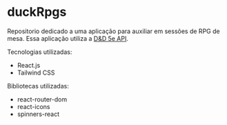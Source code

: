 # duckRpgs
Repositorio dedicado a uma aplicação para auxiliar em sessões de RPG de mesa.
Essa aplicação utiliza a <a href="https://www.dnd5eapi.co/">D&D 5e API</a>.</br>

Tecnologias utilizadas:
- React.js
- Tailwind CSS

Bibliotecas utilizadas:
- react-router-dom
- react-icons
- spinners-react